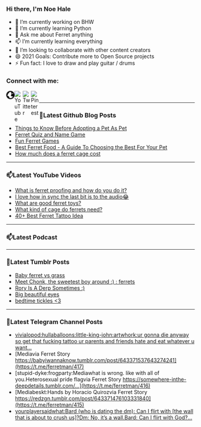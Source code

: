 ### Hi there, I'm Noe Hale

- 🔭 I’m currently working on BHW
- 🌱 I’m currently learning Python
- 💬 Ask me about Ferret anything
- 📫 I’m currently learning everything
- 🔭 I’m looking to collaborate with other content creators
- 😄 2021 Goals: Contribute more to Open Source projects
- ⚡ Fun fact: I love to draw and play guitar / drums

### Connect with me:

[<img align="left" alt="ferretvoice.com" width="22px" src="https://raw.githubusercontent.com/iconic/open-iconic/master/svg/globe.svg" />](https://ferretvoice.com)
[<img align="left" alt="YouTube" width="22px" src="https://cdn.jsdelivr.net/npm/simple-icons@v3/icons/youtube.svg" />](https://www.youtube.com/channel/UCk665XTfaMLVwFVWUmgnDiw)
[<img align="left" alt="Twitter" width="22px" src="https://cdn.jsdelivr.net/npm/simple-icons@v3/icons/twitter.svg" />](https://twitter.com/voiceferret)
[<img align="left" alt="Pinterest" width="22px" src="https://cdn.jsdelivr.net/npm/simple-icons@v3/icons/pinterest.svg" />](https://www.pinterest.com/voiceferret/)

<br />

---
### 🔭Latest Github Blog Posts
<!-- GITHUB:START -->
- [Things to Know Before Adopting a Pet As Pet](http://noehale.github.io/things-to-know-before-adopting-a-pet-as-pet/)
- [Ferret Quiz and Name Game](http://noehale.github.io/ferret-quiz/)
- [Fun Ferret Games](http://noehale.github.io/fun-ferret-games/)
- [Best Ferret Food - A Guide To Choosing the Best For Your Pet](http://noehale.github.io/best-ferret-food/)
- [How much does a ferret cage cost](http://noehale.github.io/how-much-does-a-ferret-cage-cost/)
<!-- GITHUB:END -->
---
### 📫Latest YouTube Videos

<!-- YOUTUBE:START -->
- [What is ferret proofing and how do you do it?](https://www.youtube.com/watch?v=81Syh_DJBQQ)
- [I love how in sync the last bit is to the audio😂](https://www.youtube.com/watch?v=WHBeGHwSlGY)
- [What are good ferret toys?](https://www.youtube.com/watch?v=tPxRilBzc0s)
- [What kind of cage do ferrets need?](https://www.youtube.com/watch?v=xzz6hC3sR5A)
- [40+ Best Ferret Tattoo Idea](https://www.youtube.com/watch?v=KIKqduR6Xcs)
<!-- YOUTUBE:END -->

---
### 📫Latest Podcast

<!-- PODCAST:START -->
<!-- PODCAST:END -->
---
### 📝Latest Tumblr Posts

<!-- TUMBLR:START -->
- [Baby ferret vs grass](https://come-forth-into-the-light.tumblr.com/post/643409271325868032)
- [Meet Chonk, the sweetest boy around :) : ferrets](https://come-forth-into-the-light.tumblr.com/post/643386615284269056)
- [Rory Is A Derp Sometimes :)](https://come-forth-into-the-light.tumblr.com/post/643363941866700800)
- [Big beautiful eyes](https://come-forth-into-the-light.tumblr.com/post/643318667709497344)
- [bedtime tickles <3](https://come-forth-into-the-light.tumblr.com/post/643295998427512832)
<!-- TUMBLR:END -->
---
### 📝Latest Telegram Channel Posts

<!-- TELEGRAM:START -->
- [vivialopod:hullaballoons:little-king-john:artwhork:ur gonna die anyway so get that fucking tattoo ur parents and friends hate and eat whatever u want...](https://t.me/ferretman/418)
- [Mediavia Ferret Story https://babyiwannaknow.tumblr.com/post/643371537643274241](https://t.me/ferretman/417)
- [stupid-dyke:frogparty:Mediawhat is wrong. like with all of you.Heterosexual pride flagvia Ferret Story https://somewhere-inthe-deepdetails.tumblr.com/...](https://t.me/ferretman/416)
- [Mediabeskt:Hands by Horacio Quirozvia Ferret Story https://redzgn.tumblr.com/post/643371476103331840](https://t.me/ferretman/415)
- [yourplayersaidwhat:Bard (who is dating the dm): Can I flirt with [the wall that is about to crush us]?Dm: No, it’s a wall.Bard: Can I flirt with God?...](https://t.me/ferretman/414)
<!-- TELEGRAM:END -->
